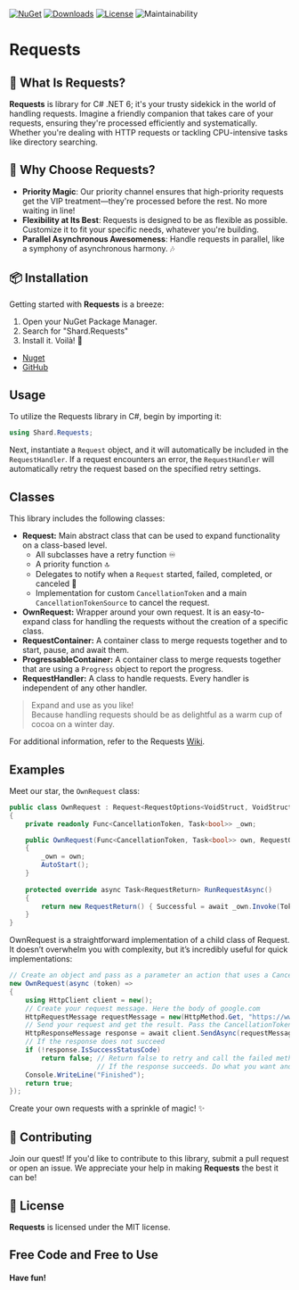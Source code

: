 [![NuGet](https://img.shields.io/nuget/vpre/Shard.Requests)](https://www.nuget.org/packages/Shard.Requests) [![Downloads](https://img.shields.io/nuget/dt/Shard.Requests)](https://www.nuget.org/packages/Shard.Requests) [![License](https://img.shields.io/github/license/TypNull/requests.svg)](https://github.com/TypNull/requests/blob/master/LICENSE) ![Maintainability](https://img.shields.io/badge/Maintainability%20Index-86%25-brightgreen)
# Requests
## 🌟 What Is Requests?

**Requests** is library for C# .NET 6; it's your trusty sidekick in the world of handling requests. Imagine a friendly companion that takes care of your requests, ensuring they're processed efficiently and systematically. Whether you're dealing with HTTP requests or tackling CPU-intensive tasks like directory searching.

## 🚀 Why Choose Requests?

- **Priority Magic**: Our priority channel ensures that high-priority requests get the VIP treatment—they're processed before the rest. No more waiting in line!
- **Flexibility at Its Best**: Requests is designed to be as flexible as possible. Customize it to fit your specific needs, whatever you're building.
- **Parallel Asynchronous Awesomeness**: Handle requests in parallel, like a symphony of asynchronous harmony. 🎶

## 📦 Installation

Getting started with **Requests** is a breeze:
1. Open your NuGet Package Manager.
2. Search for "Shard.Requests"
3. Install it. Voilà! 🎉

 - [Nuget](https://www.nuget.org/packages/Shard.Requests)
 - [GitHub](https://github.com/TypNull/Requests)

## Usage

To utilize the Requests library in C#, begin by importing it:

```csharp
using Shard.Requests;
```

Next, instantiate a `Request` object, and it will automatically be included in the `RequestHandler`. If a request encounters an error, the `RequestHandler` will automatically retry the request based on the specified retry settings.

## Classes

This library includes the following classes:

- **Request:** Main abstract class that can be used to expand functionality on a class-based level.
    - All subclasses have a retry function ♾️
    - A priority function 🔝
    - Delegates to notify when a `Request` started, failed, completed, or canceled 📢
    - Implementation for custom `CancellationToken` and a main `CancellationTokenSource` to cancel the request.
- **OwnRequest:** Wrapper around your own request. It is an easy-to-expand class for handling the requests without the creation of a specific class.
- **RequestContainer:** A container class to merge requests together and to start, pause, and await them.
- **ProgressableContainer:** A container class to merge requests together that are using a `Progress` object to report the progress.
- **RequestHandler:** A class to handle requests. Every handler is independent of any other handler.

> Expand and use as you like!<br />
> Because handling requests should be as delightful as a warm cup of cocoa on a winter day.

 For additional information, refer to the Requests [Wiki](https://github.com/TypNull/Requests/wiki/).

## Examples

Meet our star, the `OwnRequest` class:

```cs
public class OwnRequest : Request<RequestOptions<VoidStruct, VoidStruct>, VoidStruct, VoidStruct>
{
    private readonly Func<CancellationToken, Task<bool>> _own;

    public OwnRequest(Func<CancellationToken, Task<bool>> own, RequestOptions<VoidStruct, VoidStruct>? requestOptions = null) : base(requestOptions)
    {
        _own = own;
        AutoStart();
    }
        
    protected override async Task<RequestReturn> RunRequestAsync() 
    { 
        return new RequestReturn() { Successful = await _own.Invoke(Token) };
    }
}
```

OwnRequest is a straightforward implementation of a child class of Request. It doesn’t overwhelm you with complexity, but it’s incredibly useful for quick implementations:

```cs
// Create an object and pass as a parameter an action that uses a CancellationToken
new OwnRequest(async (token) =>
{
    using HttpClient client = new();
    // Create your request message. Here the body of google.com
    HttpRequestMessage requestMessage = new(HttpMethod.Get, "https://www.google.com");
    // Send your request and get the result. Pass the CancellationToken for handling it later over the Request object
    HttpResponseMessage response = await client.SendAsync(requestMessage, token);
    // If the response does not succeed
    if (!response.IsSuccessStatusCode)
        return false; // Return false to retry and call the failed method
                      // If the response succeeds. Do what you want and return to finish the request
    Console.WriteLine("Finished");
    return true;
});
```

Create your own requests with a sprinkle of magic! ✨

## 🌟 Contributing

Join our quest! If you'd like to contribute to this library, submit a pull request or open an issue. We appreciate your help in making **Requests** the best it can be!

## 📜 License

**Requests** is licensed under the MIT license. 

## **Free Code** and **Free to Use**
#### Have fun!